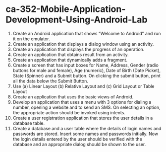 # ca-352-Mobile-Application-Development-Using-Android-Lab

1. Create an Android application that shows “Welcome to Android” and
run it on the emulator.
2. Create an application that displays a dialog window using an activity.
3. Create an application that displays the progress of an operation.
4. Create an application that obtains result from an activity.
5. Create an application that dynamically adds a fragment.
6. Create a screen that has input boxes for Name, Address, Gender
(radio buttons for male and female), Age (numeric), Date of Birth (Date
Picket), State (Spinner) and a Submit button. On clicking the submit
button, print all the data below the Submit Button.
7. Use (a) Linear Layout (b) Relative Layout and (c) Grid Layout or Table
Layout
8. Create an application that uses the basic views of Android.
9. Develop an application that uses a menu with 3 options for dialing a
number, opening a website and to send an SMS. On selecting an
option, the appropriate action should be invoked using intents.
10. Create a user registration application that stores the user details in a
database table.
11. Create a database and a user table where the details of login names
and passwords are stored. Insert some names and passwords initially.
Now the login details entered by the user should be verified with the
database and an appropriate dialog should be shown to the user.
